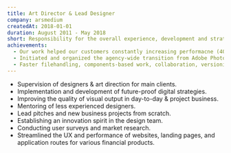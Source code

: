 ```yaml
---
title: Art Director & Lead Designer
company: arsmedium
createdAt: 2018-01-01
duration: August 2011 - May 2018
short: Responsibility for the overall experience, development and strategy of be+ as well as Creative Direction, UX and Design of be+ applications, brand and marketing.
achievements:
  - Our work helped our customers constantly increasing performacne (40% more turnover) in highly competitive industries.
  - Initiated and organized the agency-wide transition from Adobe Photoshop to Sketch.
  - Faster filehandling, components-based work, collaboration, versioning and better developer handoff and other increased efficiency by +25 %.
---
```


- Supervision of designers & art direction for main clients.
- Implementation and development of future-proof digital strategies.
- Improving the quality of visual output in day-to-day & project business.
- Mentoring of less experienced designers.
- Lead pitches and new business projects from scratch.
- Establishing an innovation spirit in the design team.
- Conducting user surveys and market research.
- Streamlined the UX and performance of websites, landing pages, and application routes for various financial products.
